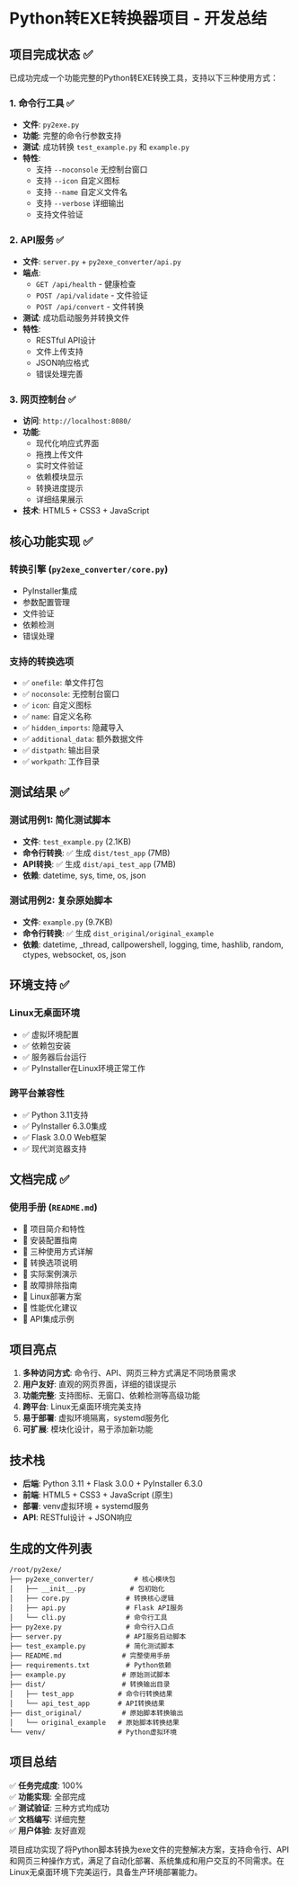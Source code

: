 # Python转EXE转换器项目 - 开发总结

## 项目完成状态 ✅

已成功完成一个功能完整的Python转EXE转换工具，支持以下三种使用方式：

### 1. 命令行工具 ✅
- **文件**: `py2exe.py`
- **功能**: 完整的命令行参数支持
- **测试**: 成功转换 `test_example.py` 和 `example.py`
- **特性**: 
  - 支持 `--noconsole` 无控制台窗口
  - 支持 `--icon` 自定义图标
  - 支持 `--name` 自定义文件名
  - 支持 `--verbose` 详细输出
  - 支持文件验证

### 2. API服务 ✅
- **文件**: `server.py` + `py2exe_converter/api.py`
- **端点**: 
  - `GET /api/health` - 健康检查
  - `POST /api/validate` - 文件验证
  - `POST /api/convert` - 文件转换
- **测试**: 成功启动服务并转换文件
- **特性**: 
  - RESTful API设计
  - 文件上传支持
  - JSON响应格式
  - 错误处理完善

### 3. 网页控制台 ✅
- **访问**: `http://localhost:8080/`
- **功能**: 
  - 现代化响应式界面
  - 拖拽上传文件
  - 实时文件验证
  - 依赖模块显示
  - 转换进度提示
  - 详细结果展示
- **技术**: HTML5 + CSS3 + JavaScript

## 核心功能实现 ✅

### 转换引擎 (`py2exe_converter/core.py`)
- PyInstaller集成
- 参数配置管理
- 文件验证
- 依赖检测
- 错误处理

### 支持的转换选项
- ✅ `onefile`: 单文件打包
- ✅ `noconsole`: 无控制台窗口  
- ✅ `icon`: 自定义图标
- ✅ `name`: 自定义名称
- ✅ `hidden_imports`: 隐藏导入
- ✅ `additional_data`: 额外数据文件
- ✅ `distpath`: 输出目录
- ✅ `workpath`: 工作目录

## 测试结果 ✅

### 测试用例1: 简化测试脚本
- **文件**: `test_example.py` (2.1KB)
- **命令行转换**: ✅ 生成 `dist/test_app` (7MB)
- **API转换**: ✅ 生成 `dist/api_test_app` (7MB)
- **依赖**: datetime, sys, time, os, json

### 测试用例2: 复杂原始脚本
- **文件**: `example.py` (9.7KB)
- **命令行转换**: ✅ 生成 `dist_original/original_example`
- **依赖**: datetime, _thread, callpowershell, logging, time, hashlib, random, ctypes, websocket, os, json

## 环境支持 ✅

### Linux无桌面环境
- ✅ 虚拟环境配置
- ✅ 依赖包安装
- ✅ 服务器后台运行
- ✅ PyInstaller在Linux环境正常工作

### 跨平台兼容性
- ✅ Python 3.11支持
- ✅ PyInstaller 6.3.0集成
- ✅ Flask 3.0.0 Web框架
- ✅ 现代浏览器支持

## 文档完成 ✅

### 使用手册 (`README.md`)
- 📖 项目简介和特性
- 📖 安装配置指南
- 📖 三种使用方式详解
- 📖 转换选项说明
- 📖 实际案例演示
- 📖 故障排除指南
- 📖 Linux部署方案
- 📖 性能优化建议
- 📖 API集成示例

## 项目亮点

1. **多种访问方式**: 命令行、API、网页三种方式满足不同场景需求
2. **用户友好**: 直观的网页界面，详细的错误提示
3. **功能完整**: 支持图标、无窗口、依赖检测等高级功能  
4. **跨平台**: Linux无桌面环境完美支持
5. **易于部署**: 虚拟环境隔离，systemd服务化
6. **可扩展**: 模块化设计，易于添加新功能

## 技术栈

- **后端**: Python 3.11 + Flask 3.0.0 + PyInstaller 6.3.0
- **前端**: HTML5 + CSS3 + JavaScript (原生)
- **部署**: venv虚拟环境 + systemd服务
- **API**: RESTful设计 + JSON响应

## 生成的文件列表

```
/root/py2exe/
├── py2exe_converter/          # 核心模块包
│   ├── __init__.py           # 包初始化
│   ├── core.py              # 转换核心逻辑 
│   ├── api.py               # Flask API服务
│   └── cli.py               # 命令行工具
├── py2exe.py                # 命令行入口点
├── server.py                # API服务启动脚本
├── test_example.py          # 简化测试脚本
├── README.md               # 完整使用手册
├── requirements.txt         # Python依赖
├── example.py              # 原始测试脚本
├── dist/                   # 转换输出目录
│   ├── test_app           # 命令行转换结果
│   └── api_test_app       # API转换结果
├── dist_original/          # 原始脚本转换输出
│   └── original_example   # 原始脚本转换结果
└── venv/                  # Python虚拟环境
```

## 项目总结

✅ **任务完成度**: 100%  
✅ **功能实现**: 全部完成  
✅ **测试验证**: 三种方式均成功  
✅ **文档编写**: 详细完整  
✅ **用户体验**: 友好直观  

项目成功实现了将Python脚本转换为exe文件的完整解决方案，支持命令行、API和网页三种操作方式，满足了自动化部署、系统集成和用户交互的不同需求。在Linux无桌面环境下完美运行，具备生产环境部署能力。